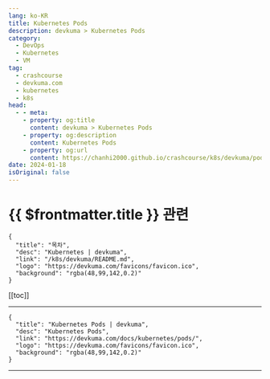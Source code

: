 ```yaml
---
lang: ko-KR
title: Kubernetes Pods
description: devkuma > Kubernetes Pods
category: 
  - DevOps
  - Kubernetes
  - VM
tag: 
  - crashcourse
  - devkuma.com
  - kubernetes
  - k8s
head:
  - - meta:
    - property: og:title
      content: devkuma > Kubernetes Pods
    - property: og:description
      content: Kubernetes Pods
    - property: og:url
      content: https://chanhi2000.github.io/crashcourse/k8s/devkuma/pods.html
date: 2024-01-18
isOriginal: false
---
```


# {{ $frontmatter.title }} 관련

```component VPCard
{
  "title": "목차",
  "desc": "Kubernetes | devkuma",
  "link": "/k8s/devkuma/README.md",
  "logo": "https://devkuma.com/favicons/favicon.ico",
  "background": "rgba(48,99,142,0.2)"
}
```

[[toc]]

---

```component VPCard
{
  "title": "Kubernetes Pods | devkuma", 
  "desc": "Kubernetes Pods", 
  "link": "https://devkuma.com/docs/kubernetes/pods/", 
  "logo": "https://devkuma.com/favicons/favicon.ico",
  "background": "rgba(48,99,142,0.2)"
}
```

<!-- TODO: 작성 -->

---

